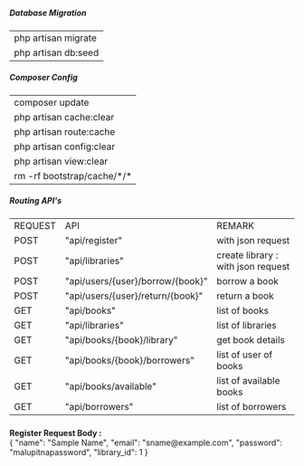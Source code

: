 
<h5>Database Migration</h5>
<table>
    <tbody>
        <tr><td>php artisan migrate</td></tr>
        <tr><td>php artisan db:seed</td></tr>
    </tbody>
</table>

<h5>Composer Config</h5>
<table>
    <tbody>
        <tr><td>composer update</td></tr>
        <tr><td>php artisan cache:clear</td></tr>
        <tr><td>php artisan route:cache</td></tr>
        <tr><td>php artisan config:clear</td></tr>
        <tr><td>php artisan view:clear</td></tr>
        <tr><td>rm -rf bootstrap/cache/*/*</td></tr>
    </tbody>
</table>

<h5>Routing API's</h5>
<table>
    <tbody>
        <tr><td>REQUEST</td><td>API</td><td>REMARK</td></tr>
        <tr><td>POST</td><td>"api/register"</td><td>with json request</td></tr>
        <tr><td>POST</td><td>"api/libraries"</td><td>create library : with json request</td></tr>
        <tr><td>POST</td><td>"api/users/{user}/borrow/{book}"</td><td>borrow a book</td></tr>
        <tr><td>POST</td><td>"api/users/{user}/return/{book}"</td><td>return a book</td></tr>
        <tr><td>GET</td><td>"api/books"</td><td>list of books</td></tr>
        <tr><td>GET</td><td>"api/libraries"</td><td>list of libraries</td></tr>
        <tr><td>GET</td><td>"api/books/{book}/library"</td><td>get book details</td></tr>
        <tr><td>GET</td><td>"api/books/{book}/borrowers"</td><td>list of user of books</td></tr>
        <tr><td>GET</td><td>"api/books/available"</td><td>list of available books</td></tr>
        <tr><td>GET</td><td>"api/borrowers"</td><td>list of borrowers</td></tr>
    </tbody>
</table>

<h5></h5>
<p>
<b>Register Request Body : </b><br>
{
    "name": "Sample Name",
    "email": "sname@example.com",
    "password": "malupitnapassword",
    "library_id": 1
}
</p>